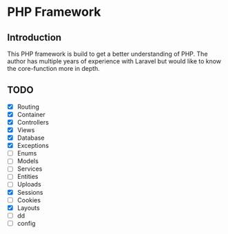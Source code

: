 # PHP Framework

## Introduction

This PHP framework is build to get a better understanding of PHP. The author has multiple years of experience with Laravel but would like to know the core-function more in depth.

## TODO

- [X] Routing
- [X] Container
- [X] Controllers
- [X] Views
- [X] Database
- [X] Exceptions
- [ ] Enums
- [ ] Models
- [ ] Services
- [ ] Entities
- [ ] Uploads
- [X] Sessions
- [ ] Cookies
- [X] Layouts
- [ ] dd
- [ ] config
